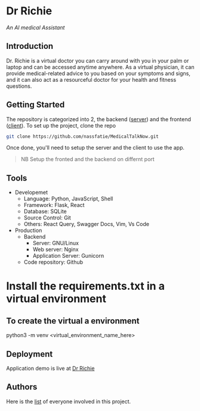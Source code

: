 # Dr Richie
*An AI medical Assistant*

## Introduction
Dr. Richie is a virtual doctor you can carry around with you in your palm or laptop and can be accessed anytime anywhere. As a virtual physician, it can provide medical-related advice to you based on your symptoms and signs, and it can also act as a resourceful doctor for your health and fitness questions.
## Getting Started
The repository is categorized into 2, the backend ([server](./server/)) and the frontend ([client](./client/)). To set up the project, clone the repo
```sh
git clone https://github.com/nassfatie/MedicalTalkNow.git
```
Once done, you'll need to setup the server and the client to use the app.

>NB Setup the fronted and the backend on differnt port
## Tools
- Developemet
    - Language: Python, JavaScript, Shell
    - Framework: Flask, React
    - Database: SQLite
    - Source Control: Git
    - Others: React Query, Swagger Docs, Vim, Vs Code 
- Production
    - Backend
        - Server: GNU/Linux
        - Web server: Nginx 
        - Application Server: Gunicorn
    - Code repository: Github
# Install the requirements.txt in a virtual environment
## To create the virtual a environment
python3 -m venv <virtual_environment_name_here>

## Deployment
Application demo is live at [Dr Richie](https://nassfatie.github.io/MedicalTalkNow/about.html)
## Authors
Here is the [list](./AUTHORS) of everyone involved in this project. 

